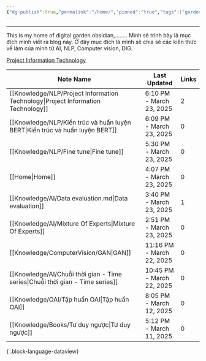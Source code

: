 ```yaml
---
{"dg-publish":true,"permalink":"/home/","pinned":"true","tags":["gardenEntry"]}
---
```


---

This is my home of digital garden obsidian,........
Mình sẽ trình bày là mục đích mình viết ra blog này. Ở đây mục đích là mình sẽ chia sẽ các kiến thức về làm của mình từ AI, NLP, Computer vision, DIG. 

[Project Information Technology](Knowledge/NLP/Project%20Information%20Technology.md)

| Note Name                                                                           | Last Updated              | Links |
| ----------------------------------------------------------------------------------- | ------------------------- | ----- |
| [[Knowledge/NLP/Project Information Technology\|Project Information Technology]] | 6:10 PM - March 23, 2025  | 2     |
| [[Knowledge/NLP/Kiến trúc và huấn luyện BERT\|Kiến trúc và huấn luyện BERT]]     | 6:09 PM - March 23, 2025  | 0     |
| [[Knowledge/NLP/Fine tune\|Fine tune]]                                           | 5:30 PM - March 23, 2025  | 0     |
| [[Home\|Home]]                                                                   | 4:07 PM - March 23, 2025  | 0     |
| [[Knowledge/AI/Data evaluation.md\|Data evaluation]]                                | 3:40 PM - March 23, 2025  | 1     |
| [[Knowledge/AI/Mixture Of Experts\|Mixture Of Experts]]                          | 2:51 PM - March 23, 2025  | 0     |
| [[Knowledge/ComputerVision/GAN\|GAN]]                                            | 11:16 PM - March 22, 2025 | 0     |
| [[Knowledge/AI/Chuỗi thời gian - Time series\|Chuỗi thời gian - Time series]]    | 10:45 PM - March 22, 2025 | 0     |
| [[Knowledge/OAI/Tập huấn OAI\|Tập huấn OAI]]                                     | 8:05 PM - March 12, 2025  | 0     |
| [[Knowledge/Books/Tư duy ngược\|Tư duy ngược]]                                   | 5:12 PM - March 11, 2025  | 0     |

{ .block-language-dataview}

